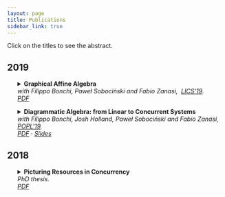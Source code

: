 ```yaml
---
layout: page
title: Publications
sidebar_link: true
---
```



<p class="message">
Click on the titles to see the abstract.
</p>


## 2019
<ul>
<details><summary><strong>Graphical Affine Algebra</strong></summary><p>Graphical linear algebra is a diagrammatic language allowing to reason compositionally about different types of linear computing devices. In this paper, we extend this formalism with a connector for <em>affine</em> behaviour. The extension, which we call graphical affine algebra, is simple but remarkably powerful: it can model systems with richer patterns of behaviour such as mutual exclusion---with modules over the natural numbers as semantic domain---or non-passive electrical components---when considering modules over a certain field. Our main technical contribution is a complete axiomatisation for graphical affine algebra over these two interpretations. We also show, as case studies, how graphical affine algebra captures electrical circuits and the calculus of stateless connectors---a coordination language for distributed systems.</p>
</details><em>with Filippo Bonchi, Paweł Sobociński and Fabio Zanasi,&nbsp; </em><em><a href="http://lics.siglog.org/lics19/">LICS'19</a>. <br /></em><em><a href="publications/BPSZ-lics19.pdf">PDF</a> </em>
</ul>

<ul>
<details><summary><strong>Diagrammatic Algebra: from Linear to Concurrent Systems</strong></summary><p>We introduce the resource calculus, a string diagrammatic language for concurrent systems. Significantly, it uses the same syntax and operational semantics as the signal flow calculus --- an algebraic formalism for signal flow graphs, which is a combinatorial model of computation of interest in control theory. Indeed, our approach stems from the simple but fruitful observation that, by replacing real numbers (modelling signals) with natural numbers (modelling resources) in the operational semantics, concurrent behaviour patterns emerge. 

The resource calculus is canonical: we equip it and its stateful extension with equational theories that characterise the underlying space of definable behaviours---a convex algebraic universe of additive relations---via isomorphisms of categories. 
Finally, we demonstrate that our calculus is sufficiently expressive to capture behaviour definable by classical Petri nets.</p>
</details><em>with Filippo Bonchi, Josh Holland, Paweł Sobociński and Fabio Zanasi,&nbsp; </em><em><a href="https://popl19.sigplan.org/">POPL'19</a>. <br /></em><em><a href="publications/BHPSZ-popl19.pdf">PDF</a> &middot; <a href="slides/popl19.pdf">Slides</a> </em>
</ul>


## 2018
<ul>
<details><summary><strong>Picturing Resources in Concurrency</strong></summary><p>Inspired by the pioneering work of Petri and the rise of diagrammatic formalisms
to reason about networks of open systems, we introduce the resource calculus—a
graphical language for distributed systems. Like process algebras, the resource calculus
is modular, with primitive connectors from which all diagrams can be built.
We characterise its equational theory by proving a full completeness result for an interpretation
in the symmetric monoidal category of additive relations—a result that
constitutes the main contribution of this thesis.</p>
<p>Additive relations are frequently exploited by model-checking algorithms for Petri
nets. In this thesis, we recognise them as a fundamental algebraic structure of concurrency
and use them as an axiomatic framework. Surprisingly, the resource calculus
has the same syntax as that of interacting Hopf algebras, a diagrammatic formalism
for linear (time-invariant dynamical) systems. Indeed, the approach stems from the
simple but fruitful realisation that, by replacing values in a field with values in the
semiring of non-negative integers, concurrent behaviour patterns emerge. This change
of model reflects the interpretation of diagrams as systems manipulating limited and
discrete resources instead of continuous signals.</p>
<p>
We also extend the resource calculus in two orthogonal directions. First, by adding
an affine primitive to express access to a constant quantity of resources. The extended
calculus is remarkably expressive and allows the formulation of non-additive patterns
of behaviour, like mutual exclusion. Once more, we characterise it—this time as the
equational theory of the symmetric monoidal category of polyhedral relations, discrete
analogues of polyhedra in convex geometry. Secondly, we add a synchronous register
to model stateful systems. The stateful resource calculus is expressive enough to
faithfully capture the behaviour of Petri nets while being strictly more expressive. It
is also shown to axiomatise a category of open Petri nets, in the style of the connector
algebras of nets with boundaries first studied by Bruni, Melgratti, Montanari and
Sobocinski.</p>
</details><em>PhD thesis. <br /></em><em><a href="publications/thesis.pdf">PDF</a></em>
</ul>



